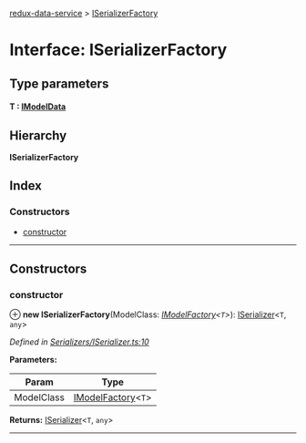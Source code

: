 [redux-data-service](../README.md) > [ISerializerFactory](../interfaces/iserializerfactory.md)

# Interface: ISerializerFactory

## Type parameters
#### T :  [IModelData](imodeldata.md)
## Hierarchy

**ISerializerFactory**

## Index

### Constructors

* [constructor](iserializerfactory.md#constructor)

---

## Constructors

<a id="constructor"></a>

###  constructor

⊕ **new ISerializerFactory**(ModelClass: *[IModelFactory](imodelfactory.md)<`T`>*): [ISerializer](iserializer.md)<`T`, `any`>

*Defined in [Serializers/ISerializer.ts:10](https://github.com/Rediker-Software/redux-data-service/blob/533036e/src/Serializers/ISerializer.ts#L10)*

**Parameters:**

| Param | Type |
| ------ | ------ |
| ModelClass | [IModelFactory](imodelfactory.md)<`T`> |

**Returns:** [ISerializer](iserializer.md)<`T`, `any`>

___


